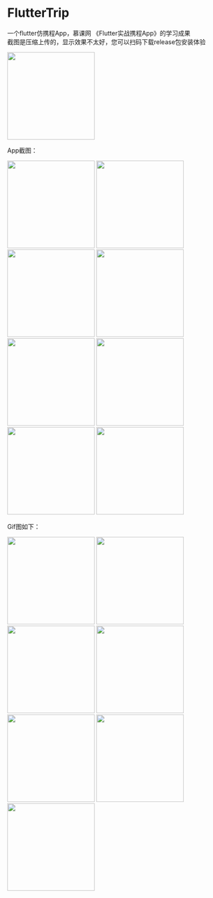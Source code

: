 # FlutterTrip
一个flutter仿携程App，慕课网 《Flutter实战携程App》的学习成果  
截图是压缩上传的，显示效果不太好，您可以扫码下载release包安装体验  

<img src="https://github.com/Wuyou1998/FlutterTrip/blob/master/image/avatar.png" width="200"/>  

App截图：   

<img src="https://github.com/Wuyou1998/FlutterTrip/blob/master/image/home.jpg" width="200"/>
<img src="https://github.com/Wuyou1998/FlutterTrip/blob/master/image/input.jpg" width="200"/>
<img src="https://github.com/Wuyou1998/FlutterTrip/blob/master/image/mine.jpg" width="200"/>
<img src="https://github.com/Wuyou1998/FlutterTrip/blob/master/image/search.jpg" width="200"/>
<img src="https://github.com/Wuyou1998/FlutterTrip/blob/master/image/travel.jpg" width="200"/>
<img src="https://github.com/Wuyou1998/FlutterTrip/blob/master/image/web1.jpg" width="200"/>
<img src="https://github.com/Wuyou1998/FlutterTrip/blob/master/image/web2.jpg" width="200"/>
<img src="https://github.com/Wuyou1998/FlutterTrip/blob/master/image/web3.jpg" width="200"/>

Gif图如下：  

<img src="https://github.com/Wuyou1998/FlutterTrip/blob/master/image/homepage.gif" width="200"/>
<img src="https://github.com/Wuyou1998/FlutterTrip/blob/master/image/homeItemClick.gif" width="200"/>
<img src="https://github.com/Wuyou1998/FlutterTrip/blob/master/image/input.gif" width="200"/>
<img src="https://github.com/Wuyou1998/FlutterTrip/blob/master/image/mine.gif" width="200"/>
<img src="https://github.com/Wuyou1998/FlutterTrip/blob/master/image/search.gif" width="200"/>
<img src="https://github.com/Wuyou1998/FlutterTrip/blob/master/image/srart.gif" width="200"/>
<img src="https://github.com/Wuyou1998/FlutterTrip/blob/master/image/travel.gif" width="200"/>
